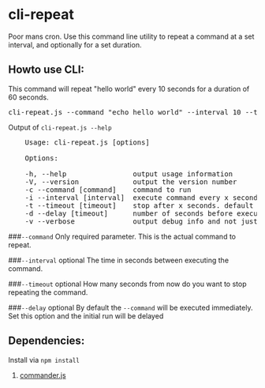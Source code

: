 # cli-repeat
Poor mans cron. Use this command line utility to repeat a command at a set interval, and optionally for a set duration.

## Howto use CLI:
This command will repeat "hello world" every 10 seconds for a duration of 60 seconds.
<pre>
cli-repeat.js --command "echo hello world" --interval 10 --timeout 60
</pre>

Output of `cli-repeat.js --help`
<pre>
    Usage: cli-repeat.js [options]

    Options:

    -h, --help                output usage information
    -V, --version             output the version number
    -c --command [command]    command to run
    -i --interval [interval]  execute command every x seconds (can be fraction). defaults to 60 seconds
    -t --timeout [timeout]    stop after x seconds. default [0] will run forever
    -d --delay [timeout]      number of seconds before executing the command for first time. default [0] will run command immediately
    -v --verbose              output debug info and not just command output
</pre>

###`--command`
Only required parameter. This is the actual command to repeat.

###`--interval` optional
The time in seconds between executing the command.

###`--timeout` optional
How many seconds from now do you want to stop repeating the command.

###`--delay` optional
By default the `--command` will be executed immediately. Set this option and the initial run will be delayed

## Dependencies:
Install via `npm install`
1. [commander.js](https://github.com/visionmedia/commander.js)


